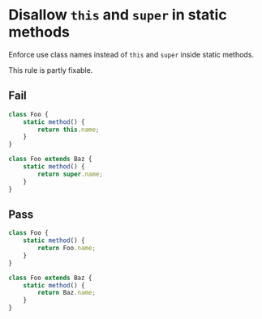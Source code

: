 # Disallow `this` and `super` in static methods

Enforce use class names instead of `this` and `super` inside static methods.

This rule is partly fixable.

## Fail

```js
class Foo {
	static method() {
		return this.name;
	}
}
```

```js
class Foo extends Baz {
	static method() {
		return super.name;
	}
}
```

## Pass

```js
class Foo {
	static method() {
		return Foo.name;
	}
}
```

```js
class Foo extends Baz {
	static method() {
		return Baz.name;
	}
}
```
